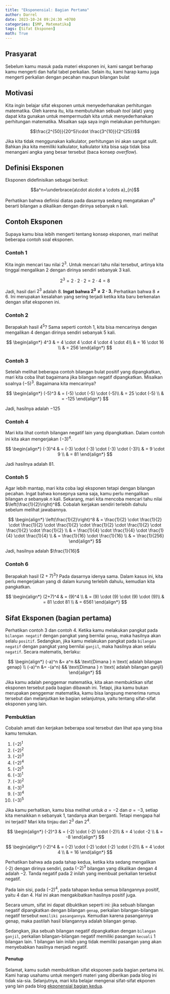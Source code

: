 ```yaml
---
title: "Eksponensial: Bagian Pertama"
author: Darrel
date: 2023-10-24 09:24:30 +0700
categories: [SMP, Matematika]
tags: [Sifat Eksponen]
math: True
---
```


## Prasyarat
Sebelum kamu masuk pada materi eksponen ini, kami sangat berharap kamu mengerti dan hafal tabel perkalian. Selain itu, kami harap kamu juga mengerti perkalian dengan pecahan maupun bilangan bulat

## Motivasi
Kita ingin belajar sifat eksponen untuk menyederhanakan perhitungan matematika. Oleh karena itu, kita membutuhkan sebuah _tool_ (alat) yang dapat kita gunakan untuk mempermudah kita untuk menyederhanakan perhitungan matematika. Misalkan saja saya ingin melakukan perhitungan:

$$\frac{2^{50}}{20^5}\cdot \frac{3^{10}}{2^{25}}$$

Jika kita tidak menggunakan kalkulator, perhitungan ini akan sangat sulit. Bahkan jika kita memiliki kalkulator, kalkulator kita bisa saja tidak bisa menangani angka yang besar tersebut (baca konsep _overflow_). 

## Definisi Eksponen
Eksponen didefinisikan sebagai berikut:

$$a^n=\underbrace{a\cdot a\cdot a \cdots a}_{n}$$

Perhatikan bahwa definisi diatas pada dasarnya sedang mengatakan $a^n$ berarti bilangan a dikalikan dengan dirinya sebanyak n kali.

## Contoh Eksponen
Supaya kamu bisa lebih mengerti tentang konsep eksponen, mari melihat beberapa contoh soal eksponen.

### Contoh 1

Kita ingin mencari tau nilai $2^3$. Untuk mencari tahu nilai tersebut, artinya kita tinggal mengalikan $2$ dengan dirinya sendiri sebanyak $3$ kali. 

$$2^3=2\cdot 2\cdot 2=2 \cdot 4=8$$

Jadi, hasil dari $2^3$ adalah $8$. **Ingat bahwa $2^3 \neq 2\cdot 3$.** Perhatikan bahwa $8\neq 6$. Ini merupakan kesalahan yang sering terjadi ketika kita baru berkenalan dengan sifat eksponen ini.

### Contoh 2
Berapakah hasil $4^5$? Sama seperti contoh 1, kita bisa mencarinya dengan mengalikan $4$ dengan dirinya sendiri sebanyak $5$ kali. 

$$
\begin{align*}
4^3 & = 4 \cdot 4 \cdot 4 \cdot 4 \cdot 4\\
    & = 16 \cdot 16 \\
    & = 256
\end{align*}
$$

### Contoh 3
Setelah melihat beberapa contoh bilangan bulat positif yang dipangkatkan, mari kita coba lihat bagaimana jika bilangan negatif dipangkatkan. Misalkan soalnya $(-5)^3$. Bagaimana kita mencarinya?

$$
\begin{align*}
(-5)^3 & = (-5) \cdot (-5) \cdot (-5)\\
    & = 25 \cdot (-5) \\
    & = -125
\end{align*}
$$

Jadi, hasilnya adalah $-125$

### Contoh 4
Mari kita lihat contoh bilangan negatif lain yang dipangkatkan. Dalam contoh ini kita akan mengerjakan $(-3)^4$.

$$
\begin{align*}
(-3)^4 & = (-3) \cdot (-3) \cdot (-3) \cdot (-3)\\
    & = 9 \cdot 9 \\
    & = 81
\end{align*}
$$

Jadi hasilnya adalah 81.

### Contoh 5
Agar lebih mantap, mari kita coba lagi eksponen tetapi dengan bilangan pecahan. Ingat bahwa konsepnya sama saja, kamu perlu mengalikan bilangan $a$ sebanyak $n$ kali. Sekarang, mari kita mencoba mencari tahu nilai $\left(\frac{1}{2}\right)^8$. Cobalah kerjakan sendiri terlebih dahulu sebelum melihat jawabannya.

$$
\begin{align*}
\left(\frac{1}{2}\right)^8 & = \frac{1}{2} \cdot \frac{1}{2} \cdot \frac{1}{2} \cdot \frac{1}{2} \cdot \frac{1}{2} \cdot \frac{1}{2} \cdot \frac{1}{2} \cdot \frac{1}{2} \\
    & = \frac{1}{4} \cdot \frac{1}{4} \cdot \frac{1}{4} \cdot \frac{1}{4} \\
    & = \frac{1}{16} \cdot \frac{1}{16} \\
    & = \frac{1}{256}
\end{align*}
$$

Jadi, hasilnya adalah $\frac{1}{16}$

### Contoh 6
Berapakah hasil $(2+7)^3$? Pada dasarnya idenya sama. Dalam kasus ini, kita perlu mengerjakan yang di dalam kurung terlebih dahulu, kemudian kita pangkatkan.

$$
\begin{align*}
(2+7)^4  & = (9)^4 \\
    & = (9) \cdot (9) \cdot (9) \cdot (9)\\
    & = 81 \cdot 81 \\
    & = 6561
\end{align*}
$$

## Sifat Eksponen (bagian pertama)
Perhatikan contoh 3 dan contoh 4. Ketika kamu melakukan pangkat pada `bilangan negatif` dengan pangkat yang bernilai `genap`, maka hasilnya akan selalu `positif`. Sedangkan, jika kamu melakukan pangkat pada `bilangan negatif` dengan pangkat yang bernilai `ganjil`, maka hasilnya akan selalu `negatif`. Secara matematis, berlaku:

$$
\begin{align*}
(-a)^n &= a^n && \text{Dimana } n \text{ adalah bilangan genap} \\
(-a)^n &= -(a^n) && \text{Dimana } n \text{ adalah bilangan ganjil}
\end{align*}
$$

Jika kamu adalah penggemar matematika, kita akan membuktikan sifat eksponen tersebut pada bagian dibawah ini. Tetapi, jika kamu bukan merupakan penggemar matematika, kamu bisa langsung menerima rumus tersebut dan melanjutkan ke bagian selanjutnya, yaitu tentang sifat-sifat eksponen yang lain.

### Pembuktian
Cobalah amati dan kerjakan beberapa soal tersebut dan lihat apa yang bisa kamu temukan.
1. $(-2)^1$
2. $(-2)^2$
3. $(-2)^3$
4. $(-2)^4$
5. $(-2)^5$
6. $(-3)^1$
7. $(-3)^2$
8. $(-3)^3$
9. $(-3)^4$
10. $(-3)^5$

Jika kamu perhatikan, kamu bisa melihat untuk $a=-2$ dan $a=-3$, setiap kita menaikkan n sebanyak 1, tandanya akan berganti. Tetapi mengapa hal ini terjadi? Mari kita tinjau dari $2^3$ dan $2^4$.

$$
\begin{align*}
(-2)^3 & = (-2) \cdot (-2) \cdot (-2)\\
    & = 4 \cdot -2 \\
    & = -8
\end{align*}
$$

$$
\begin{align*}
(-2)^4 & = (-2) \cdot (-2) \cdot (-2) \cdot (-2)\\
    & = 4 \cdot 4 \\
    & = 16
\end{align*}
$$

Perhatikan bahwa ada pada tahap kedua, ketika kita sedang mengalikan (-2) dengan dirinya sendiri, pada $(-2)^3$ bilangan yang dikalikan dengan $4$ adalah $-2$. Tanda negatif pada 2 inilah yang membuat perkalian tersebut negatif. 

Pada lain sisi, pada $(-2)^4$, pada tahapan kedua semua bilangannya positif, yaitu $4$ dan $4$. Hal ini akan mengakibatkan hasilnya positif juga.

Secara umum, sifat ini dapat dibuktikan seperti ini: jika sebuah bilangan negatif dipangkatkan dengan bilangan `genap`, perkalian bilangan-bilangan negatif tersebut `memiliki pasangannya`. Kemudian karena pasangannya genap, maka pastilah hasil bilangannya adalah bilangan genap.

Sedangkan, jika sebuah bilangan negatif dipangkatkan dengan `bilangan ganjil`, perkalian bilangan-bilangan negatif memiliki pasangan `kecuali` 1 bilangan lain. 1 bilangan lain inilah yang tidak memiliki pasangan yang akan menyebabkan hasilnya menjadi negatif.

#### Penutup
Selamat, kamu sudah membuktikan sifat eksponen pada bagian pertama ini. Kami harap usahamu untuk mengerti materi yang diberikan pada blog ini tidak sia-sia. Selanjutnya, mari kita belajar mengenai sifat-sifat ekponen yang lain pada blog [ekponensial bagian kedua](/posts/eksponensial-bagian-kedua/).